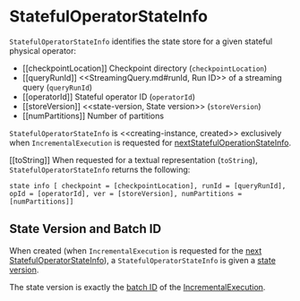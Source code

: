 # StatefulOperatorStateInfo


`StatefulOperatorStateInfo` identifies the state store for a given stateful physical operator:

* [[checkpointLocation]] Checkpoint directory (`checkpointLocation`)
* [[queryRunId]] <<StreamingQuery.md#runId, Run ID>> of a streaming query (`queryRunId`)
* [[operatorId]] Stateful operator ID (`operatorId`)
* [[storeVersion]] <<state-version, State version>> (`storeVersion`)
* [[numPartitions]] Number of partitions

`StatefulOperatorStateInfo` is <<creating-instance, created>> exclusively when `IncrementalExecution` is requested for [nextStatefulOperationStateInfo](IncrementalExecution.md#nextStatefulOperationStateInfo).

[[toString]]
When requested for a textual representation (`toString`), `StatefulOperatorStateInfo` returns the following:

```text
state info [ checkpoint = [checkpointLocation], runId = [queryRunId], opId = [operatorId], ver = [storeVersion], numPartitions = [numPartitions]]
```

## <span id="state-version"> State Version and Batch ID

When created (when `IncrementalExecution` is requested for the [next StatefulOperatorStateInfo](IncrementalExecution.md#nextStatefulOperationStateInfo)), a `StatefulOperatorStateInfo` is given a [state version](#storeVersion).

The state version is exactly the [batch ID](IncrementalExecution.md#currentBatchId) of the [IncrementalExecution](IncrementalExecution.md).

